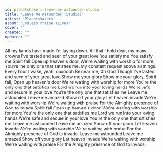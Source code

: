 ```yaml
---
id: planetshakers-leave-me-astounded-studio
title: "Leave Me Astounded (Studio)"
artist: "Planetshakers"
album: "Endless Praise (Live)"
cover: ""
created: ""
updated: ""
---
```


All my hands have made
I'm laying down.
All that I hold dear, my many crowns
I've tasted and seen of your great love
You satisfy me
You satisfy me
Spirit fall
Open up heaven's door,
We're waiting with worship for more,
You're the only one that satisfies me.
My constant request above all things.
Every hour I wake, yeah, ooooooh
Be near me, Oh God
Though I've tasted and seen of your great love
Show me your glory
Show me your glory.
Spirit fall,
Open up heaven's door
We're waiting with worship for more
You're the only one that satisfies me
Lord we run into your loving hands
We're safe and secure in your love
You're the only one that satisfies me
Leave me astounded
Leave me amazed
Show off your glory
Let heaven invade
We're waiting with worship
We're waiting with praise
For the Almighty presence of God to invade
Spirit fall
Open up heaven's door.
We're waiting with worship for more
You're the only one that satisfies me
Lord we run
Into your loving hands
We're safe and secure in your love
You're the only one that satisfies me
Leave me astounded
Leave me amazed
Show off your glory
Let heaven invade
We're waiting with worship
We're waiting with praise
For the Almighty presence of God to invade.
Leave me astounded
Leave me amazed
Show off your glory
Let heaven invade
We're waiting with worship
We're waiting with praise
For the Almighty presence of God to invade.